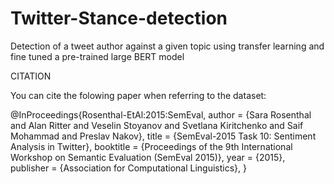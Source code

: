 # Twitter-Stance-detection

Detection of a tweet author against a given topic using transfer learning and fine tuned a pre-trained large BERT model


CITATION

You can cite the folowing paper when referring to the dataset:

@InProceedings{Rosenthal-EtAl:2015:SemEval,
  author    = {Sara Rosenthal and Alan Ritter and Veselin Stoyanov and Svetlana Kiritchenko and Saif Mohammad and Preslav Nakov},
  title     = {SemEval-2015 Task 10: Sentiment Analysis in Twitter},
  booktitle = {Proceedings of the 9th International Workshop on Semantic Evaluation (SemEval 2015)},
  year      = {2015},
  publisher = {Association for Computational Linguistics},
}
